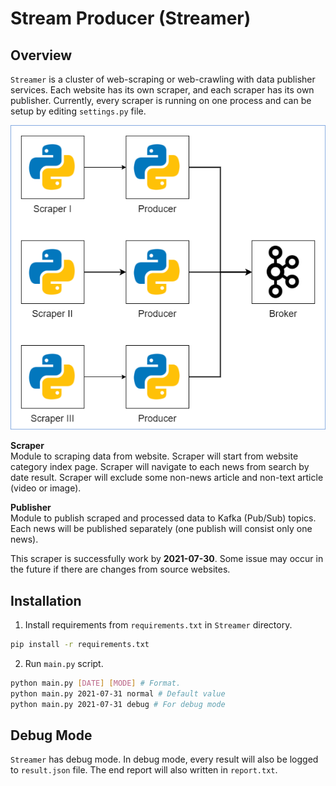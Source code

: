 # Stream Producer (Streamer)

## Overview
`Streamer` is a cluster of web-scraping or web-crawling with data publisher services. Each website has its own scraper, and each scraper has its own publisher. Currently, every scraper is running on one process and can be setup by editing `settings.py` file.

![Streamer](../docs/streamer.png)

**Scraper**
<br>
Module to scraping data from website. Scraper will start from website category index page. Scraper will navigate to each news from search by date result. Scraper will exclude some non-news article and non-text article (video or image).

**Publisher**
<br>
Module to publish scraped and processed data to Kafka (Pub/Sub) topics. Each news will be published separately (one publish will consist only one news).

This scraper is successfully work by **2021-07-30**. Some issue may occur in the future if there are changes from source websites.

## Installation
1. Install requirements from `requirements.txt` in `Streamer` directory.
```sh
pip install -r requirements.txt
```

2. Run `main.py` script.
```sh
python main.py [DATE] [MODE] # Format.
python main.py 2021-07-31 normal # Default value
python main.py 2021-07-31 debug # For debug mode
```

## Debug Mode
`Streamer` has debug mode. In debug mode, every result will also be logged to `result.json` file. The end report will also written in `report.txt`.
